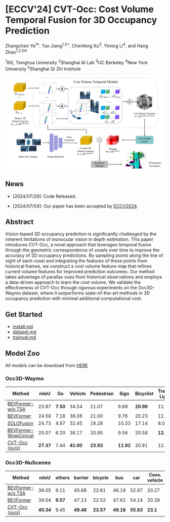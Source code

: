 # [ECCV'24] CVT-Occ: Cost Volume Temporal Fusion for 3D Occupancy Prediction

Zhangchen Ye<sup>1*</sup>, Tao Jiang<sup>1,2*</sup>, Chenfeng Xu<sup>3</sup>, Yiming Li<sup>4</sup>, and Hang Zhao<sup>1,2,5&#x2709;</sup>

<sup>1</sup>IIIS, Tsinghua University  <sup>2</sup>Shanghai AI Lab  <sup>3</sup>UC Berkeley  <sup>4</sup>New York University  <sup>5</sup>Shanghai Qi Zhi Institute

![network](./docs/figs/network.png)

## News
- [2024/07/29]: Code Released.

- [2024/07/04]: Our paper has been accepted by [ECCV2024](https://eccv2024.ecva.net/).

## Abstract
Vision-based 3D occupancy prediction is significantly challenged by the inherent limitations of monocular vision in depth estimation. This paper introduces CVT-Occ, a novel approach that leverages temporal fusion through the geometric correspondence of voxels over time to improve the accuracy of 3D occupancy predictions. By sampling points along the line of sight of each voxel and integrating the features of these points from historical frames, we construct a cost volume feature map that refines current volume features for improved prediction outcomes. Our method takes advantage of parallax cues from historical observations and employs a data-driven approach to learn the cost volume. We validate the effectiveness of CVT-Occ through rigorous experiments on the Occ3D-Waymo dataset, where it outperforms state-of-the-art methods in 3D occupancy prediction with minimal additional computational cost.

## Get Started
- [install.md](docs/install.md)
- [dataset.md](docs/dataset.md)
- [trainval.md](docs/trainval.md)

## Model Zoo

All models can be download from [HERE](https://drive.google.com/drive/folders/1m3r4VrjY1G8N-h7NVyUDc0oOI5g8f7nT?usp=sharing)

### Occ3D-Waymo

| Method             | mIoU  | Go    | Vehicle | Pedestrian | Sign  | Bicyclist | Traffic Light | Pole  | Cons. Cone | Bicycle | Building | Vegetation | Tree Trunk | Road  | Walkable |
|---------------------|-------|-------|---------|------------|-------|-----------|---------------|-------|------------|---------|----------|------------|------------|-------|----------|
| [BEVFormer-w/o TSA](projects/configs/cvtocc/bevformer_wotsa_waymo.py)   | 23.87 | **7.50** | 34.54   | 21.07      | 9.69  | **20.96** | 11.48         | 11.48 | 14.06      | 14.51   | 23.14    | 21.82      | 8.57       | 78.45 | 56.89    |
| [BEVFormer](projects/configs/cvtocc/bevformer_waymo.py)       | 24.58 | 7.18  | 36.06   | 21.00      | 9.76  | 20.23     | 12.61         | 14.52 | 14.70      | 16.06   | 23.98    | 22.50      | 9.39       | 79.11 | 57.04    |
| [SOLOFusion](projects/configs/cvtocc/solofusion_waymo.py)     | 24.73 | 4.97  | 32.45   | 18.28      | 10.33 | 17.14     | 8.07          | 17.83 | 16.23      | 19.30   | **31.49**| **28.98**  | **16.93**  | 70.95 | 53.28    |
| [BEVFormer-WrapConcat](projects/configs/cvtocc/bevformer_wrapconcat_waymo.py)  | 25.07 | 6.20  | 36.17   | 20.95      | 9.56  | 20.58     | **12.82**     | 16.24 | 14.31      | 16.78   | 25.14    | 23.56      | 12.81      | 79.04 | 56.83    |
| [CVT-Occ (ours)](projects/configs/cvtocc/cvtocc_waymo.py)      | **27.37** | 7.44  | **41.00** | **23.93** | **11.92** | 20.81     | 12.07         | **18.03** | **16.88**| **21.37**| 29.40    | 27.42      | 14.67      | **79.12** | **59.09** |

### Occ3D-NuScenes

| Method             | mIoU  | others | barrier | bicycle | bus  | car  | Cons. vehicle | motorcycle | pedestrian | traffic cone | trailer | truck | Dri. Sur | other flat | sidewalk | terrain | manmade | vegetation |
|---------------------|-------|--------|---------|---------|------|------|---------------|------------|------------|--------------|---------|-------|----------|------------|----------|---------|---------|------------|
| [BEVFormer-w/o TSA](projects/configs/cvtocc/bevformer_wotsa_nuscenes.py) | 38.05 | 9.11   | 45.68    | 22.61    | 46.19 | 52.97 | 20.27        | 26.5      | 26.8      | 26.21        | 32.29   | 37.58 | 80.5    | 40.6      | 49.93    | 52.48   | 41.59   | 35.51      |
| [BEVFormer](projects/configs/cvtocc/bevformer_nuscenes.py)  | 39.04 | **9.57**   | 47.13   | 22.52   | 47.61 | 54.14| 20.39        | 26.44      | 28.12      | 27.46        | 34.53   | 39.69 | 81.44    | **41.14**  | 50.79    | 54.00   | 43.08   | 35.60      |
| [CVT-Occ (ours)](projects/configs/cvtocc/cvtocc_nuscenes.py)     | **40.34**| 9.45  | **49.46**  | **23.57**  | **49.18** | **55.63**| **23.1**         | **27.85**      | **28.88**      | **29.07**        | **34.97**   | **40.98** | **81.44**    | 40.92      | **51.37**    | **54.25**   | **45.94**   | **39.71**      |

